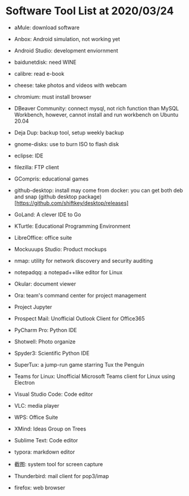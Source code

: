 # Software Tool List at 2020/03/24

* aMule: download software
* Anbox: Android simulation, not working yet
* Android Studio: development enviornment
* baidunetdisk: need WINE
* calibre: read e-book
* cheese: take photos and videos with webcam
* chromium: must install browser
* DBeaver Community: connect mysql, not rich function than MySQL Workbench, however, cannot install and run workbench on Ubuntu 20.04
* Deja Dup: backup tool, setup weekly backup
* gnome-disks: use to burn ISO to flash disk
* eclipse: IDE
* filezilla: FTP client
* GCompris: educational games

* github-desktop: install may come from docker: you can get both deb and snap (github desktop package)[https://github.com/shiftkey/desktop/releases]

* GoLand: A clever IDE to Go
* KTurtle: Educational Programming Environment
* LibreOffice: office suite
* Mockuuups Studio: Product mockups
* nmap: utility for network discovery and security auditing
* notepadqq: a notepad++like editor for Linux
* Okular: document viewer
* Ora: team's command center for project management
* Project Jupyter
* Prospect Mail: Unofficial Outlook Client for Office365
* PyCharm Pro: Python IDE
* Shotwell: Photo organize
* Spyder3: Scientific Python IDE
* SuperTux: a jump-run game starring Tux the Penguin
* Teams for Linux: Unofficial Microsoft Teams client for Linux using Electron
* Visual Studio Code: Code editor
* VLC: media player
* WPS: Office Suite
* XMind: Ideas Group on Trees
* Sublime Text: Code editor
* typora: markdown editor
* 截图: system tool for screen capture
* Thunderbird: mail client for pop3/imap
* firefox: web browser
